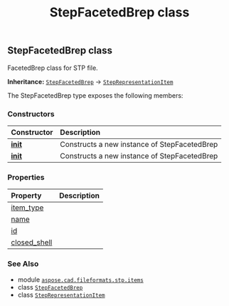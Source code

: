 ﻿---
title: StepFacetedBrep class
second_title: Aspose.CAD for Python via .NET API References
description: 
type: docs
weight: 320
url: /python-net/aspose.cad.fileformats.stp.items/stepfacetedbrep/
is_root: false
---

## StepFacetedBrep class

FacetedBrep class for STP file.



**Inheritance:** [`StepFacetedBrep`](/cad/python-net/aspose.cad.fileformats.stp.items/stepfacetedbrep) → 
[`StepRepresentationItem`](/cad/python-net/aspose.cad.fileformats.stp.items/steprepresentationitem)



The StepFacetedBrep type exposes the following members:

### Constructors
| Constructor | Description |
| :- | :- |
| [__init__](/cad/python-net/aspose.cad.fileformats.stp.items/stepfacetedbrep/__init__/#) | Constructs a new instance of StepFacetedBrep |
| [__init__](/cad/python-net/aspose.cad.fileformats.stp.items/stepfacetedbrep/__init__/#str-aspose.cad.fileformats.stp.items.StepClosedShell) | Constructs a new instance of StepFacetedBrep |


### Properties
| Property | Description |
| :- | :- |
| [item_type](/cad/python-net/aspose.cad.fileformats.stp.items/stepfacetedbrep/item_type) |  |
| [name](/cad/python-net/aspose.cad.fileformats.stp.items/stepfacetedbrep/name) |  |
| [id](/cad/python-net/aspose.cad.fileformats.stp.items/stepfacetedbrep/id) |  |
| [closed_shell](/cad/python-net/aspose.cad.fileformats.stp.items/stepfacetedbrep/closed_shell) |  |



### See Also
* module [`aspose.cad.fileformats.stp.items`](..)
* class [`StepFacetedBrep`](/cad/python-net/aspose.cad.fileformats.stp.items/stepfacetedbrep)
* class [`StepRepresentationItem`](/cad/python-net/aspose.cad.fileformats.stp.items/steprepresentationitem)
